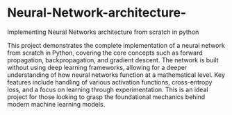 # Neural-Network-architecture-
Implementing Neural Networks architecture from scratch in python 

This project demonstrates the complete implementation of a neural network from scratch in Python, covering the core concepts such as forward propagation, backpropagation, and gradient descent. The network is built without using deep learning frameworks, allowing for a deeper understanding of how neural networks function at a mathematical level. Key features include handling of various activation functions, cross-entropy loss, and a focus on learning through experimentation. This is an ideal project for those looking to grasp the foundational mechanics behind modern machine learning models.
